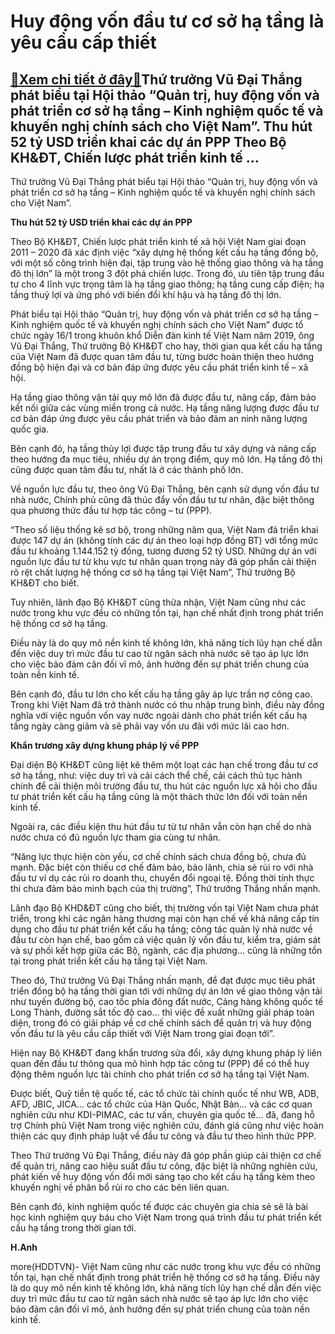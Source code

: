 Huy động vốn đầu tư cơ sở hạ tầng là yêu cầu cấp thiết
======================================================

[:gift:Xem chi tiết ở đây:gift:](https://hddtvn.com/huy-dong-von-dau-tu-co-so-ha-tang-la-yeu-cau-cap-thiet/)Thứ trưởng Vũ Đại Thắng phát biểu tại Hội thảo “Quản trị, huy động vốn và phát triển cơ sở hạ tầng – Kinh nghiệm quốc tế và khuyến nghị chính sách cho Việt Nam”. Thu hút 52 tỷ USD triển khai các dự án PPP Theo Bộ KH&ĐT, Chiến lược phát triển kinh tế …
-----------------------------------------------------------------------------------------------------------------------------------------------------------------------------------------------------------------------------------------------------------







 






 Thứ trưởng Vũ Đại Thắng phát biểu tại Hội thảo “Quản trị, huy động vốn và phát triển cơ sở hạ tầng – Kinh nghiệm quốc tế và khuyến nghị chính sách cho Việt Nam”. 



**Thu hút 52 tỷ USD triển khai các dự án PPP**


 Theo Bộ KH&ĐT, Chiến lược phát triển kinh tế xã hội Việt Nam giai đoạn 2011 – 2020 đã xác định việc “xây dựng hệ thống kết cấu hạ tầng đồng bộ, với một số công trình hiện đại, tập trung vào hệ thống giao thông và hạ tầng đô thị lớn” là một trong 3 đột phá chiến lược. Trong đó, ưu tiên tập trung đầu tư cho 4 lĩnh vực trọng tâm là hạ tầng giao thông; hạ tầng cung cấp điện; hạ tầng thuỷ lợi và ứng phó với biến đổi khí hậu và hạ tầng đô thị lớn.


 Phát biểu tại Hội thảo “Quản trị, huy động vốn và phát triển cơ sở hạ tầng – Kinh nghiệm quốc tế và khuyến nghị chính sách cho Việt Nam” được tổ chức ngày 16/1 trong khuôn khổ Diễn đàn kinh tế Việt Nam năm 2019, ông Vũ Đại Thắng, Thứ trưởng Bộ KH&ĐT cho hay, thời gian qua kết cấu hạ tầng của Việt Nam đã được quan tâm đầu tư, từng bước hoàn thiện theo hướng đồng bộ hiện đại và cơ bản đáp ứng được yêu cầu phát triển kinh tế – xã hội. 


 Hạ tầng giao thông vận tải quy mô lớn đã được đầu tư, nâng cấp, đảm bảo kết nối giữa các vùng miền trong cả nước. Hạ tầng năng lượng được đầu tư cơ bản đáp ứng được yêu cầu phát triển và bảo đảm an ninh năng lượng quốc gia. 


 Bên cạnh đó, hạ tầng thủy lợi được tập trung đầu tư xây dựng và nâng cấp theo hướng đa mục tiêu, nhiều dự án trọng điểm, quy mô lớn. Hạ tầng đô thị cũng được quan tâm đầu tư, nhất là ở các thành phố lớn.


 Về nguồn lực đầu tư, theo ông Vũ Đại Thắng, bên cạnh sử dụng vốn đầu tư nhà nước, Chính phủ cũng đã thúc đẩy vốn đầu tư tư nhân, đặc biệt thông qua phương thức đầu tư hợp tác công – tư (PPP). 


 “Theo số liệu thống kê sơ bộ, trong những năm qua, Việt Nam đã triển khai được 147 dự án (không tính các dự án theo loại hợp đồng BT) với tổng mức đầu tư khoảng 1.144.152 tỷ đồng, tương đương 52 tỷ USD. Những dự án với nguồn lực đầu tư từ khu vực tư nhân quan trọng này đã góp phần cải thiện rõ rệt chất lượng hệ thống cơ sở hạ tầng tại Việt Nam”, Thứ trưởng Bộ KH&ĐT cho biết.


 Tuy nhiên, lãnh đạo Bộ KH&ĐT cũng thừa nhận, Việt Nam cũng như các nước trong khu vực đều có những tồn tại, hạn chế nhất định trong phát triển hệ thống cơ sở hạ tầng. 


 Điều này là do quy mô nền kinh tế không lớn, khả năng tích lũy hạn chế dẫn đến việc duy trì mức đầu tư cao từ ngân sách nhà nước sẽ tạo áp lực lớn cho việc bảo đảm cân đối vĩ mô, ảnh hưởng đến sự phát triển chung của toàn nền kinh tế.


 Bên cạnh đó, đầu tư lớn cho kết cấu hạ tầng gây áp lực trần nợ công cao. Trong khi Việt Nam đã trở thành nước có thu nhập trung bình, điều này đồng nghĩa với việc nguồn vốn vay nước ngoài dành cho phát triển kết cấu hạ tầng ngày càng giảm và sẽ phải vay vốn ưu đãi với mức lãi cao hơn.


 **Khẩn trương xây dựng khung pháp lý về PPP**


 Đại diện Bộ KH&ĐT cũng liệt kê thêm một loạt các hạn chế trong đầu tư cơ sở hạ tầng, như: việc duy trì và cải cách thể chế, cải cách thủ tục hành chính để cải thiện môi trường đầu tư, thu hút các nguồn lực xã hội cho đầu tư phát triển kết cấu hạ tầng cũng là một thách thức lớn đối với toàn nền kinh tế. 


 Ngoài ra, các điều kiện thu hút đầu tư từ tư nhân vẫn còn hạn chế do nhà nước chưa có đủ nguồn lực tham gia cùng tư nhân. 


 “Năng lực thực hiện còn yếu, cơ chế chính sách chưa đồng bộ, chưa đủ mạnh. Đặc biệt còn thiếu cơ chế đảm bảo, bảo lãnh, chia sẻ rủi ro với nhà đầu tư ví dụ các rủi ro doanh thu, chuyển đổi ngoại tệ. Đồng thời tính thực thi chưa đảm bảo minh bạch của thị trường”, Thứ trưởng Thắng nhấn mạnh. 


 Lãnh đạo Bộ KHD&ĐT cũng cho biết, thị trường vốn tại Việt Nam chưa phát triển, trong khi các ngân hàng thương mại còn hạn chế về khả năng cấp tín dụng cho đầu tư phát triển kết cấu hạ tầng; công tác quản lý nhà nước về đầu tư còn hạn chế, bao gồm cả việc quản lý vốn đầu tư, kiểm tra, giám sát và sự phối kết hợp giữa các Bộ, ngành, các địa phương… cũng là những tồn tại trong phát triển kết cấu hạ tầng tại Việt Nam.


 Theo đó, Thứ trưởng Vũ Đại Thắng nhấn mạnh, để đạt được mục tiêu phát triển đồng bộ hạ tầng thời gian tới với những dự án lớn về giao thông vận tải như tuyến đường bộ, cao tốc phía đông đất nước, Cảng hàng không quốc tế Long Thành, đường sắt tốc độ cao… thì việc đề xuất những giải pháp toàn diện, trong đó có giải pháp về cơ chế chính sách để quản trị và huy động vốn đầu tư là yêu cầu cấp thiết với Việt Nam trong giai đoạn tới”.


 Hiện nay Bộ KH&ĐT đang khẩn trương sửa đổi, xây dựng khung pháp lý liên quan đến đầu tư thông qua mô hình hợp tác công tư (PPP) để có thể huy động thêm nguồn lực tài chính cho phát triển cơ sở hạ tầng tại Việt Nam.


 Được biết, Quỹ tiền tệ quốc tế, các tổ chức tài chính quốc tế như WB, ADB, AFD, JBIC, JICA… các tổ chức của Hàn Quốc, Nhật Bản… và các cơ quan nghiên cứu như KDI-PIMAC, các tư vấn, chuyên gia quốc tế… đã, đang hỗ trợ Chính phủ Việt Nam trong việc nghiên cứu, đánh giá cũng như việc hoàn thiện các quy định pháp luật về đầu tư công và đầu tư theo hình thức PPP.


 Theo Thứ trưởng Vũ Đại Thắng, điều này đã góp phần giúp cải thiện cơ chế để quản trị, nâng cao hiệu suất đầu tư công, đặc biệt là những nghiên cứu, phát kiến về huy động vốn đổi mới sáng tạo cho kết cấu hạ tầng kèm theo khuyến nghị về phân bổ rủi ro cho các bên liên quan. 


 Bên cạnh đó, kinh nghiệm quốc tế được các chuyên gia chia sẻ sẽ là bài học kinh nghiệm quy báu cho Việt Nam trong quá trình đầu tư phát triển kết cấu hạ tầng trong thời gian tới. 






**H.Anh**



more(HDDTVN)- Việt Nam cũng như các nước trong khu vực đều có những tồn tại, hạn chế nhất định trong phát triển hệ thống cơ sở hạ tầng. Điều này là do quy mô nền kinh tế không lớn, khả năng tích lũy hạn chế dẫn đến việc duy trì mức đầu tư cao từ ngân sách nhà nước sẽ tạo áp lực lớn cho việc bảo đảm cân đối vĩ mô, ảnh hưởng đến sự phát triển chung của toàn nền kinh tế.

